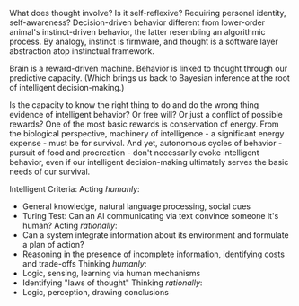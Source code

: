 What does thought involve? Is it self-reflexive? Requiring personal identity, self-awareness? Decision-driven behavior different from lower-order animal's instinct-driven behavior, the latter resembling an algorithmic process. By analogy, instinct is firmware, and thought is a software layer abstraction atop instinctual framework. 

Brain is a reward-driven machine. Behavior is linked to thought through our predictive capacity. (Which brings us back to Bayesian inference at the root of intelligent decision-making.)

Is the capacity to know the right thing to do and do the wrong thing evidence of intelligent behavior? Or free will? Or just a conflict of possible rewards? One of the most basic rewards is conservation of energy. From the biological perspective, machinery of intelligence - a significant energy expense - must be for survival. And yet, autonomous cycles of behavior - pursuit of food and procreation - don't necessarily evoke intelligent behavior, even if our intelligent decision-making ultimately serves the basic needs of our survival.

Intelligent Criteria:
Acting *humanly*:
- General knowledge, natural language processing, social cues
- Turing Test: Can an AI communicating via text convince someone it's human?
Acting *rationally*:
- Can a system integrate information about its environment and formulate a plan of action?
- Reasoning in the presence of incomplete information, identifying costs and trade-offs
Thinking *humanly*:
- Logic, sensing, learning via human mechanisms
- Identifying "laws of thought"
Thinking *rationally*:
- Logic, perception, drawing conclusions